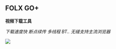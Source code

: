 ## FOLX GO+
	
**视频下载工具**

*下载速度快*
*断点续传*
*多线程*
*BT..*
*无缝支持主流浏览器*

![](https://github.com/JustVita/Excellent-software/blob/master/Mac/screenshot/toolsScreenshot/OmniGraffle%20pro.jpg)